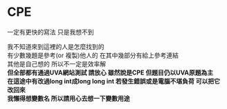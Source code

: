 # CPE
一定有更快的寫法 只是我想不到

我不知道來到這裡的人是怎麼找到的  
有少數幾題是參考(or 複製)他人的 在其中幾部分有給上參考連結  
其他是自己想的 所以不一定是效率解  
**但全部都有通過UVA網站測試 請放心 雖然說是CPE 但題目仍以UVA原題為主**  
**在這途中有改過long int成long long int 若發生錯誤或是電腦不堪負荷 可以把它改回來**  
**我懶得想變數名 所以請用心去想一下變數用途**  
